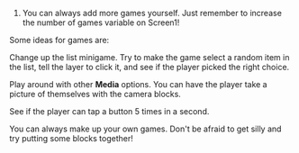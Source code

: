 1. You can always add more games yourself. Just remember to increase the number of games variable on Screen1!
 
  Some ideas for games are:
  
  Change up the list minigame. Try to make the game select a random item in the list, tell the layer to click it, and see if the player picked the right choice.
  
  Play around with other **Media** options. You can have the player take a picture of themselves with the camera blocks.
  
  See if the player can tap a button 5 times in a second.
  
  You can always make up your own games. Don't be afraid to get silly and try putting some blocks together!



  